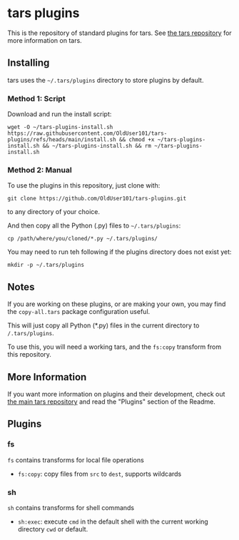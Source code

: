# tars plugins

This is the repository of standard plugins for tars. See [the tars repository](https://github.com/OldUser101/tars) for more information on tars.

## Installing

tars uses the `~/.tars/plugins` directory to store plugins by default.

### Method 1: Script

Download and run the install script:

`wget -O ~/tars-plugins-install.sh https://raw.githubusercontent.com/OldUser101/tars-plugins/refs/heads/main/install.sh && chmod +x ~/tars-plugins-install.sh && ~/tars-plugins-install.sh && rm ~/tars-plugins-install.sh`

### Method 2: Manual

To use the plugins in this repository, just clone with:

`git clone https://github.com/OldUser101/tars-plugins.git`

to any directory of your choice.

And then copy all the Python (.py) files to `~/.tars/plugins`:

`cp /path/where/you/cloned/*.py ~/.tars/plugins/`

You may need to run teh following if the plugins directory does not exist yet:

`mkdir -p ~/.tars/plugins`

## Notes

If you are working on these plugins, or are making your own, you may find the `copy-all.tars` package configuration useful.

This will just copy all Python (*.py) files in the current directory to `/.tars/plugins`.

To use this, you will need a working tars, and the `fs:copy` transform from this repository.

## More Information

If you want more information on plugins and their development, check out [the main tars repository](https://github.com/OldUser101/tars) and read the "Plugins" section of the Readme.

## Plugins

### fs

`fs` contains transforms for local file operations

 - `fs:copy`: copy files from `src` to `dest`, supports wildcards

### sh

`sh` contains transforms for shell commands

 - `sh:exec`: execute `cmd` in the default shell with the current working directory `cwd` or default.
